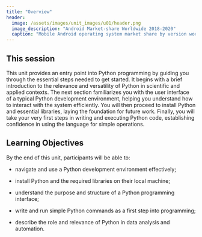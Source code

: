 ```yaml
---
title: "Overview"
header:
  image: /assets/images/unit_images/u01/header.png
  image_description: "Android Market-share Worldwide 2018-2020"
  caption: "Mobile Android operating system market share by version worldwide from 2018 to 2020: [StatCounter](https://gs.statcounter.com/android-version-market-share/mobile/worldwide/#monthly-201907-202001) [via Statista](https://www.statista.com/statistics/921152/mobile-android-version-share-worldwide/)"
---
```

<!--more-->

## This session
This unit provides an entry point into Python programming by guiding you through the essential steps needed to get started. It begins with a brief introduction to the relevance and versatility of Python in scientific and applied contexts. The next section familiarizes you with the user interface of a typical Python development environment, helping you understand how to interact with the system efficiently. You will then proceed to install Python and essential libraries, laying the foundation for future work. Finally, you will take your very first steps in writing and executing Python code, establishing confidence in using the language for simple operations.

## Learning Objectives
By the end of this unit, participants will be able to:

* navigate and use a Python development environment effectively;

* install Python and the required libraries on their local machine;

* understand the purpose and structure of a Python programming interface;

* write and run simple Python commands as a first step into programming;

* describe the role and relevance of Python in data analysis and automation.